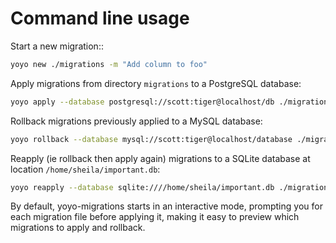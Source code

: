 # Command line usage

Start a new migration::

```bash
yoyo new ./migrations -m "Add column to foo"
```

Apply migrations from directory ``migrations`` to a PostgreSQL database:

```bash
yoyo apply --database postgresql://scott:tiger@localhost/db ./migrations
```

Rollback migrations previously applied to a MySQL database:

```bash
yoyo rollback --database mysql://scott:tiger@localhost/database ./migrations
```

Reapply (ie rollback then apply again) migrations to a SQLite database at
location ``/home/sheila/important.db``:

```bash
yoyo reapply --database sqlite:////home/sheila/important.db ./migrations
```

By default, yoyo-migrations starts in an interactive mode, prompting you for
each migration file before applying it, making it easy to preview which
migrations to apply and rollback.